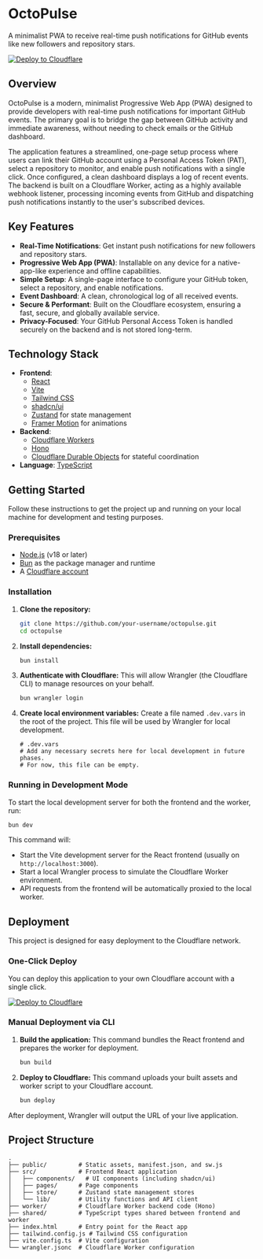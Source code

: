 # OctoPulse

A minimalist PWA to receive real-time push notifications for GitHub events like new followers and repository stars.

[![Deploy to Cloudflare](https://deploy.workers.cloudflare.com/button)](https://deploy.workers.cloudflare.com/?url=https://github.com/yceruto/octopulse)

## Overview

OctoPulse is a modern, minimalist Progressive Web App (PWA) designed to provide developers with real-time push notifications for important GitHub events. The primary goal is to bridge the gap between GitHub activity and immediate awareness, without needing to check emails or the GitHub dashboard.

The application features a streamlined, one-page setup process where users can link their GitHub account using a Personal Access Token (PAT), select a repository to monitor, and enable push notifications with a single click. Once configured, a clean dashboard displays a log of recent events. The backend is built on a Cloudflare Worker, acting as a highly available webhook listener, processing incoming events from GitHub and dispatching push notifications instantly to the user's subscribed devices.

## Key Features

- **Real-Time Notifications**: Get instant push notifications for new followers and repository stars.
- **Progressive Web App (PWA)**: Installable on any device for a native-app-like experience and offline capabilities.
- **Simple Setup**: A single-page interface to configure your GitHub token, select a repository, and enable notifications.
- **Event Dashboard**: A clean, chronological log of all received events.
- **Secure & Performant**: Built on the Cloudflare ecosystem, ensuring a fast, secure, and globally available service.
- **Privacy-Focused**: Your GitHub Personal Access Token is handled securely on the backend and is not stored long-term.

## Technology Stack

- **Frontend**:
  - [React](https://react.dev/)
  - [Vite](https://vitejs.dev/)
  - [Tailwind CSS](https://tailwindcss.com/)
  - [shadcn/ui](https://ui.shadcn.com/)
  - [Zustand](https://zustand-demo.pmnd.rs/) for state management
  - [Framer Motion](https://www.framer.com/motion/) for animations
- **Backend**:
  - [Cloudflare Workers](https://workers.cloudflare.com/)
  - [Hono](https://hono.dev/)
  - [Cloudflare Durable Objects](https://developers.cloudflare.com/durable-objects/) for stateful coordination
- **Language**: [TypeScript](https://www.typescriptlang.org/)

## Getting Started

Follow these instructions to get the project up and running on your local machine for development and testing purposes.

### Prerequisites

- [Node.js](https://nodejs.org/) (v18 or later)
- [Bun](https://bun.sh/) as the package manager and runtime
- A [Cloudflare account](https://dash.cloudflare.com/sign-up)

### Installation

1.  **Clone the repository:**
    ```bash
    git clone https://github.com/your-username/octopulse.git
    cd octopulse
    ```

2.  **Install dependencies:**
    ```bash
    bun install
    ```

3.  **Authenticate with Cloudflare:**
    This will allow Wrangler (the Cloudflare CLI) to manage resources on your behalf.
    ```bash
    bun wrangler login
    ```

4.  **Create local environment variables:**
    Create a file named `.dev.vars` in the root of the project. This file will be used by Wrangler for local development.
    ```
    # .dev.vars
    # Add any necessary secrets here for local development in future phases.
    # For now, this file can be empty.
    ```

### Running in Development Mode

To start the local development server for both the frontend and the worker, run:

```bash
bun dev
```

This command will:
- Start the Vite development server for the React frontend (usually on `http://localhost:3000`).
- Start a local Wrangler process to simulate the Cloudflare Worker environment.
- API requests from the frontend will be automatically proxied to the local worker.

## Deployment

This project is designed for easy deployment to the Cloudflare network.

### One-Click Deploy

You can deploy this application to your own Cloudflare account with a single click.

[![Deploy to Cloudflare](https://deploy.workers.cloudflare.com/button)](https://deploy.workers.cloudflare.com/?url=https://github.com/yceruto/octopulse)

### Manual Deployment via CLI

1.  **Build the application:**
    This command bundles the React frontend and prepares the worker for deployment.
    ```bash
    bun build
    ```

2.  **Deploy to Cloudflare:**
    This command uploads your built assets and worker script to your Cloudflare account.
    ```bash
    bun deploy
    ```

After deployment, Wrangler will output the URL of your live application.

## Project Structure

```
.
├── public/         # Static assets, manifest.json, and sw.js
├── src/            # Frontend React application
│   ├── components/   # UI components (including shadcn/ui)
│   ├── pages/      # Page components
│   ├── store/      # Zustand state management stores
│   └── lib/        # Utility functions and API client
├── worker/         # Cloudflare Worker backend code (Hono)
├── shared/         # TypeScript types shared between frontend and worker
├── index.html      # Entry point for the React app
├── tailwind.config.js # Tailwind CSS configuration
├── vite.config.ts  # Vite configuration
└── wrangler.jsonc  # Cloudflare Worker configuration
```
